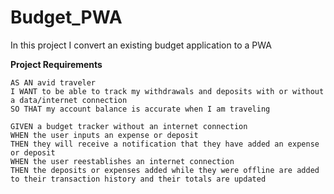 # Budget_PWA

In this project I convert an existing budget application to a PWA

**Project Requirements**

```
AS AN avid traveler
I WANT to be able to track my withdrawals and deposits with or without a data/internet connection
SO THAT my account balance is accurate when I am traveling

GIVEN a budget tracker without an internet connection
WHEN the user inputs an expense or deposit
THEN they will receive a notification that they have added an expense or deposit
WHEN the user reestablishes an internet connection
THEN the deposits or expenses added while they were offline are added to their transaction history and their totals are updated
```
